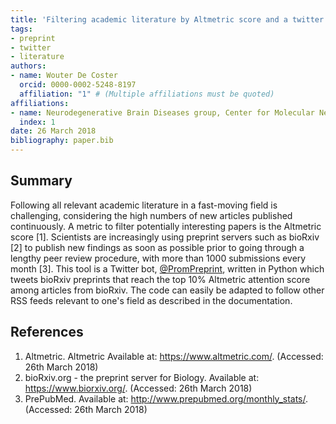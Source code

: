 ```yaml
---
title: 'Filtering academic literature by Altmetric score and a twitter bot'
tags:
- preprint
- twitter
- literature
authors:
- name: Wouter De Coster
  orcid: 0000-0002-5248-8197
  affiliation: "1" # (Multiple affiliations must be quoted)
affiliations:
- name: Neurodegenerative Brain Diseases group, Center for Molecular Neurology, VIB & University of Antwerp, Belgium
  index: 1
date: 26 March 2018
bibliography: paper.bib
---
```


## Summary
Following all relevant academic literature in a fast-moving field is challenging, considering the high numbers of new articles published continuously. A metric to filter potentially interesting papers is the Altmetric score [1]. Scientists are increasingly using preprint servers such as bioRxiv [2] to publish new findings as soon as possible prior to going through a lengthy peer review procedure, with more than 1000 submissions every month [3]. This tool is a Twitter bot, [@PromPreprint](https://twitter.com/PromPreprint), written in Python which tweets bioRxiv preprints that reach the top 10% Altmetric attention score among articles from bioRxiv. The code can easily be adapted to follow other RSS feeds relevant to one's field as described in the documentation.

## References
1.	Altmetric. Altmetric Available at: https://www.altmetric.com/. (Accessed: 26th March 2018)
2.	bioRxiv.org - the preprint server for Biology. Available at: https://www.biorxiv.org/. (Accessed: 26th March 2018)
3.	PrePubMed. Available at: http://www.prepubmed.org/monthly_stats/. (Accessed: 26th March 2018)
